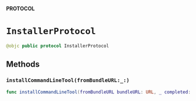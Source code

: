 **PROTOCOL**

# `InstallerProtocol`

```swift
@objc public protocol InstallerProtocol
```

## Methods
### `installCommandLineTool(fromBundleURL:_:)`

```swift
func installCommandLineTool(fromBundleURL bundleURL: URL, _ completed: @escaping (NSError?) -> Void)
```
